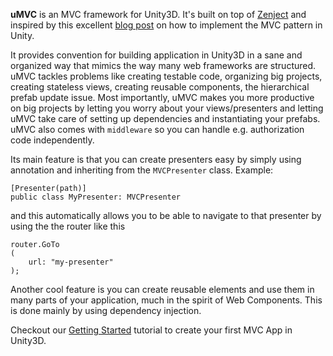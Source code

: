 **uMVC** is an MVC framework for Unity3D. It's built on top of [Zenject](https://github.com/modesttree/Zenject) and inspired by this excellent [blog post](http://engineering.socialpoint.es/MVC-pattern-unity3d-ui.html) on how to implement the MVC pattern in Unity.

It provides convention for building application in Unity3D in a sane and organized way that mimics the way many web frameworks are structured. uMVC tackles problems like creating testable code, organizing big projects, creating stateless views, creating reusable components, the hierarchical prefab update issue. Most importantly, uMVC makes you more productive on big projects by letting you worry about your views/presenters and letting uMVC take care of setting up dependencies and instantiating your prefabs. 
uMVC also comes with `middleware` so you can handle e.g. authorization code independently.

Its main feature is that you can create presenters easy by simply using annotation and inheriting from the `MVCPresenter` class. Example:

```
[Presenter(path)]
public class MyPresenter: MVCPresenter
```

and this automatically allows you to be able to navigate to that presenter by using the the router like this

```
router.GoTo
(
    url: "my-presenter"
);
```

Another cool feature is you can create reusable elements and use them in many parts of your application, much in the spirit of Web Components. This is done mainly by using dependency injection.

Checkout our [Getting Started](https://github.com/cgarciae/umvc/wiki/Getting-Started) tutorial to create your first MVC App in Unity3D.
